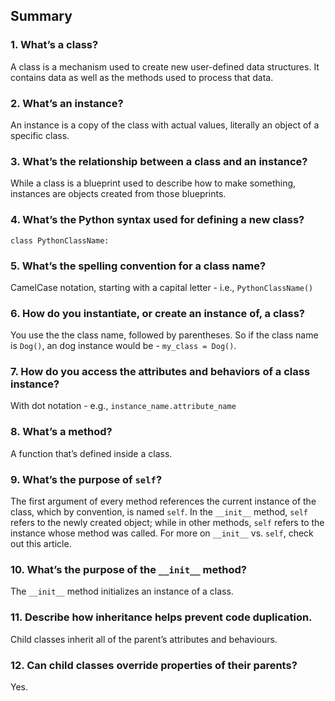 ## Summary

### 1. What’s a class?

A class is a mechanism used to create new user-defined data structures. It contains data as well as the methods used to process that data.

### 2. What’s an instance?

An instance is a copy of the class with actual values, literally an object of a specific class.

### 3. What’s the relationship between a class and an instance?

While a class is a blueprint used to describe how to make something, instances are objects created from those blueprints.

### 4. What’s the Python syntax used for defining a new class?

`class PythonClassName:`

### 5. What’s the spelling convention for a class name?

CamelCase notation, starting with a capital letter - i.e., `PythonClassName()`

### 6. How do you instantiate, or create an instance of, a class?

You use the the class name, followed by parentheses. So if the class name is `Dog()`, an dog instance would be - `my_class = Dog()`.

### 7. How do you access the attributes and behaviors of a class instance?

With dot notation - e.g., `instance_name.attribute_name`

### 8. What’s a method?

A function that’s defined inside a class.

### 9. What’s the purpose of `self`?

The first argument of every method references the current instance of the class, which by convention, is named `self`. In the `__init__` method, `self` refers to the newly created object; while in other methods, `self` refers to the instance whose method was called. For more on `__init__` vs. `self`, check out this article.

### 10. What’s the purpose of the `__init__` method?

The `__init__` method initializes an instance of a class.

### 11. Describe how inheritance helps prevent code duplication.

Child classes inherit all of the parent’s attributes and behaviours.

### 12. Can child classes override properties of their parents?

Yes.